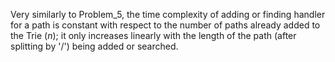 Very similarly to Problem_5, the time complexity of adding or finding handler for a path is constant with respect to the number of paths already added to the Trie ($n$); it only increases linearly with the length of the path (after splitting by '/') being added or searched. 